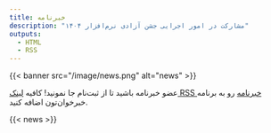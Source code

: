 ```yaml
---
title: خبرنامه
description: "مشارکت در امور اجرایی جشن آزادی نرم‌افزار ۱۴۰۴"
outputs:
  - HTML
  - RSS
---
```


{{< banner src="/image/news.png" alt="news" >}}

عضو خبرنامه باشید تا از ثبت‌نام جا نمونید! کافیه [لینک RSS خبرنامه](/news/index.xml) رو به برنامه خبرخوان‌تون اضافه کنید.

{{< news >}}
